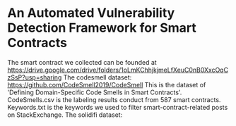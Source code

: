 # An Automated Vulnerability Detection Framework for Smart Contracts

The smart contract we collected can be founded at https://drive.google.com/drive/folders/1oLmKChhjkjmeLfXeuC0nB0XxcOqCzSsP?usp=sharing
The codesmell dataset: https://github.com/CodeSmell2019/CodeSmell
This is the dataset of 'Defining Domain-Specific Code Smells in Smart Contracts'. CodeSmells.csv is the labeling results conduct from 587 smart contracts. Keywords.txt is the keywords we used to filter smart-contract-related posts on StackExchange.
The solidifi dataset: 
